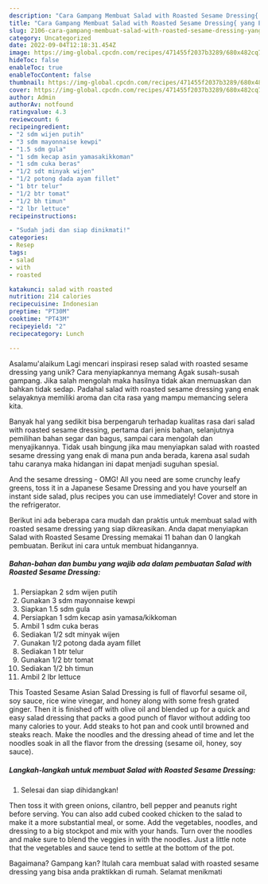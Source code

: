```yaml
---
description: "Cara Gampang Membuat Salad with Roasted Sesame Dressing{ yang Enak"
title: "Cara Gampang Membuat Salad with Roasted Sesame Dressing{ yang Enak"
slug: 2106-cara-gampang-membuat-salad-with-roasted-sesame-dressing-yang-enak
category: Uncategorized
date: 2022-09-04T12:18:31.454Z
image: https://img-global.cpcdn.com/recipes/471455f2037b3289/680x482cq70/salad-with-roasted-sesame-dressing-foto-resep-utama.jpg
hideToc: false
enableToc: true
enableTocContent: false
thumbnail: https://img-global.cpcdn.com/recipes/471455f2037b3289/680x482cq70/salad-with-roasted-sesame-dressing-foto-resep-utama.jpg
cover: https://img-global.cpcdn.com/recipes/471455f2037b3289/680x482cq70/salad-with-roasted-sesame-dressing-foto-resep-utama.jpg
author: Admin
authorAv: notfound
ratingvalue: 4.3
reviewcount: 6
recipeingredient:
- "2 sdm wijen putih"
- "3 sdm mayonnaise kewpi"
- "1.5 sdm gula"
- "1 sdm kecap asin yamasakikkoman"
- "1 sdm cuka beras"
- "1/2 sdt minyak wijen"
- "1/2 potong dada ayam fillet"
- "1 btr telur"
- "1/2 btr tomat"
- "1/2 bh timun"
- "2 lbr lettuce"
recipeinstructions:

- "Sudah jadi dan siap dinikmati!"
categories:
- Resep
tags:
- salad
- with
- roasted

katakunci: salad with roasted 
nutrition: 214 calories
recipecuisine: Indonesian
preptime: "PT30M"
cooktime: "PT43M"
recipeyield: "2"
recipecategory: Lunch

---
```



Asalamu'alaikum Lagi mencari inspirasi resep salad with roasted sesame dressing yang unik? Cara menyiapkannya memang Agak susah-susah gampang. Jika salah mengolah maka hasilnya tidak akan memuaskan dan bahkan tidak sedap. Padahal salad with roasted sesame dressing yang enak selayaknya memiliki aroma dan cita rasa yang mampu memancing selera kita.


Banyak hal yang sedikit bisa berpengaruh terhadap kualitas rasa dari salad with roasted sesame dressing, pertama dari jenis bahan, selanjutnya pemilihan bahan segar dan bagus, sampai cara mengolah dan menyajikannya. Tidak usah bingung jika mau menyiapkan salad with roasted sesame dressing yang enak di mana pun anda berada, karena asal sudah tahu caranya maka hidangan ini dapat menjadi suguhan spesial.

And the sesame dressing - OMG! All you need are some crunchy leafy greens, toss it in a Japanese Sesame Dressing and you have yourself an instant side salad, plus recipes you can use immediately! Cover and store in the refrigerator.


Berikut ini ada beberapa cara mudah dan praktis untuk membuat salad with roasted sesame dressing yang siap dikreasikan. Anda dapat menyiapkan Salad with Roasted Sesame Dressing memakai 11 bahan dan 0 langkah pembuatan. Berikut ini cara untuk membuat hidangannya.

<!--inarticleads1-->

##### Bahan-bahan dan bumbu yang wajib ada dalam pembuatan Salad with Roasted Sesame Dressing:

1. Persiapkan 2 sdm wijen putih
1. Gunakan 3 sdm mayonnaise kewpi
1. Siapkan 1.5 sdm gula
1. Persiapkan 1 sdm kecap asin yamasa/kikkoman
1. Ambil 1 sdm cuka beras
1. Sediakan 1/2 sdt minyak wijen
1. Gunakan 1/2 potong dada ayam fillet
1. Sediakan 1 btr telur
1. Gunakan 1/2 btr tomat
1. Sediakan 1/2 bh timun
1. Ambil 2 lbr lettuce


This Toasted Sesame Asian Salad Dressing is full of flavorful sesame oil, soy sauce, rice wine vinegar, and honey along with some fresh grated ginger. Then it is finished off with olive oil and blended up for a quick and easy salad dressing that packs a good punch of flavor without adding too many calories to your. Add steaks to hot pan and cook until browned and steaks reach. Make the noodles and the dressing ahead of time and let the noodles soak in all the flavor from the dressing (sesame oil, honey, soy sauce). 

<!--inarticleads2-->

##### Langkah-langkah untuk membuat Salad with Roasted Sesame Dressing:


1. Selesai dan siap dihidangkan!

Then toss it with green onions, cilantro, bell pepper and peanuts right before serving. You can also add cubed cooked chicken to the salad to make it a more substantial meal, or some. Add the vegetables, noodles, and dressing to a big stockpot and mix with your hands. Turn over the noodles and make sure to blend the veggies in with the noodles. Just a little note that the vegetables and sauce tend to settle at the bottom of the pot. 

Bagaimana? Gampang kan? Itulah cara membuat salad with roasted sesame dressing yang bisa anda praktikkan di rumah. Selamat menikmati
